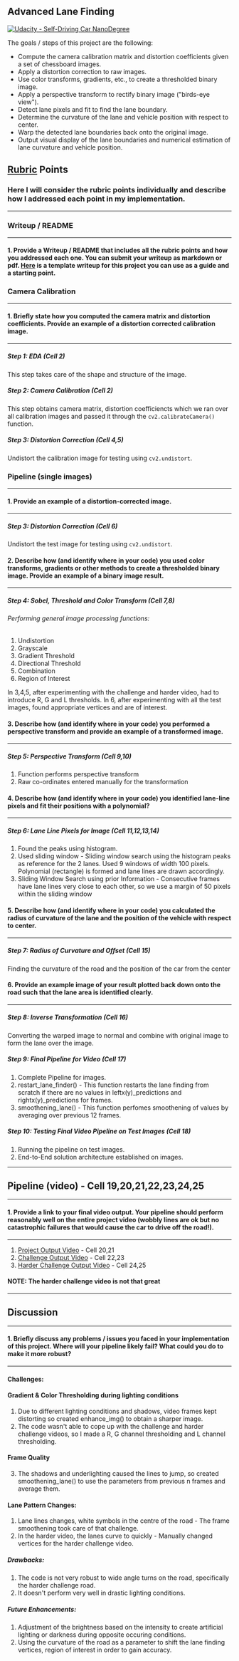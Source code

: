 ## Advanced Lane Finding
[![Udacity - Self-Driving Car NanoDegree](https://s3.amazonaws.com/udacity-sdc/github/shield-carnd.svg)](http://www.udacity.com/drive)

The goals / steps of this project are the following:

* Compute the camera calibration matrix and distortion coefficients given a set of chessboard images.
* Apply a distortion correction to raw images.
* Use color transforms, gradients, etc., to create a thresholded binary image.
* Apply a perspective transform to rectify binary image ("birds-eye view").
* Detect lane pixels and fit to find the lane boundary.
* Determine the curvature of the lane and vehicle position with respect to center.
* Warp the detected lane boundaries back onto the original image.
* Output visual display of the lane boundaries and numerical estimation of lane curvature and vehicle position.

## [Rubric](https://review.udacity.com/#!/rubrics/571/view) Points
### Here I will consider the rubric points individually and describe how I addressed each point in my implementation.  

---
### Writeup / README
____________________
#### 1. Provide a Writeup / README that includes all the rubric points and how you addressed each one.  You can submit your writeup as markdown or pdf.  [Here](https://github.com/udacity/CarND-Advanced-Lane-Lines/blob/master/writeup_template.md) is a template writeup for this project you can use as a guide and a starting point.  


### Camera Calibration
____________________
#### 1. Briefly state how you computed the camera matrix and distortion coefficients. Provide an example of a distortion corrected calibration image.
______________________

##### Step 1: EDA (Cell 2)
This step takes care of the shape and structure of the image.

##### Step 2: Camera Calibration (Cell 2)
This step obtains camera matrix, distortion coefficiencts which we ran over all calibration images and passed it through the `cv2.calibrateCamera()` function.

##### Step 3: Distortion Correction (Cell 4,5)
Undistort the calibration image for testing using `cv2.undistort`.


### Pipeline (single images)
____________________

#### 1. Provide an example of a distortion-corrected image.
____________________

##### Step 3: Distortion Correction (Cell 6)
Undistort the test image for testing using `cv2.undistort`.

#### 2. Describe how (and identify where in your code) you used color transforms, gradients or other methods to create a thresholded binary image.  Provide an example of a binary image result.
____________________
##### Step 4: Sobel, Threshold and Color Transform (Cell 7,8)
###### Performing general image processing functions:
1. Undistortion
2. Grayscale
3. Gradient Threshold
4. Directional Threshold
5. Combination
6. Region of Interest

In 3,4,5, after experimenting with the challenge and harder video, had to introduce R, G and L thresholds.
In 6, after experimenting with all the test images, found appropriate vertices and are of interest.


#### 3. Describe how (and identify where in your code) you performed a perspective transform and provide an example of a transformed image.
____________________
##### Step 5: Perspective Transform (Cell 9,10)
1. Function performs perspective transform
2. Raw co-ordinates entered manually for the transformation


#### 4. Describe how (and identify where in your code) you identified lane-line pixels and fit their positions with a polynomial?
____________________
##### Step 6: Lane Line Pixels for Image (Cell 11,12,13,14)
1. Found the peaks using histogram.
2. Used sliding window - Sliding window search using the histogram peaks as reference for the 2 lanes. Used 9 windows of width 100 pixels.
Polynomial (rectangle) is formed and lane lines are drawn accordingly.
3. Sliding Window Search using prior Information - Consecutive frames have lane lines very close to each other, so we use a margin of 50 pixels within the sliding window


#### 5. Describe how (and identify where in your code) you calculated the radius of curvature of the lane and the position of the vehicle with respect to center.
____________________
##### Step 7: Radius of Curvature and Offset (Cell 15)
Finding the curvature of the road and the position of the car from the center

#### 6. Provide an example image of your result plotted back down onto the road such that the lane area is identified clearly.
____________________
##### Step 8: Inverse Transformation (Cell 16)
Converting the warped image to normal and combine with original image to form the lane over the image.

##### Step 9: Final Pipeline for Video (Cell 17)
1. Complete Pipeline for images.
2. restart_lane_finder() - This function restarts the lane finding from scratch if there are no values in leftx(y)\_predictions and rightx(y)\_predictions for frames.
3. smoothening_lane() - This function perfomes smoothening of values by averaging over previous 12 frames.

##### Step 10: Testing Final Video Pipeline on Test Images (Cell 18)
1. Running the pipeline on test images.
2. End-to-End solution architecture established on images.

---

## Pipeline (video) - Cell 19,20,21,22,23,24,25
____________________
#### 1. Provide a link to your final video output.  Your pipeline should perform reasonably well on the entire project video (wobbly lines are ok but no catastrophic failures that would cause the car to drive off the road!).


____________________
1. [Project Output Video](./project_video_output.mp4) - Cell 20,21
2. [Challenge Output Video](./challenge_video_output.mp4) - Cell 22,23
3. [Harder Challenge Output Video](./harder_challenge_video_output.mp4) - Cell 24,25

#### NOTE: The harder challenge video is not that great
---

## Discussion
____________________
#### 1. Briefly discuss any problems / issues you faced in your implementation of this project.  Where will your pipeline likely fail?  What could you do to make it more robust?
____________________
#### Challenges:
#### Gradient & Color Thresholding during lighting conditions
1. Due to different lighting conditions and shadows, video frames kept distorting so created enhance_img() to obtain a sharper image.
2. The code wasn't able to cope up with the challenge and harder challenge videos, so I made a R, G channel thresholding and L channel thresholding.
#### Frame Quality
3. The shadows and underlighting caused the lines to jump, so created smoothening_lane() to use the parameters from previous n frames and average them.
#### Lane Pattern Changes:
1. Lane lines changes, white symbols in the centre of the road - The frame smoothening took care of that challenge.
2. In the harder video, the lanes curve to quickly - Manually changed vertices for the harder challenge video.
##### Drawbacks:
1. The code is not very robust to wide angle turns on the road, specifically the harder challenge road. 
2. It doesn't perform very well in drastic lighting conditions.
##### Future Enhancements:
1. Adjustment of the brightness based on the intensity to create artificial lighting or darkness during opposite occuring conditions.
2. Using the curvature of the road as a parameter to shift the lane finding vertices, region of interest in order to gain accuracy.
